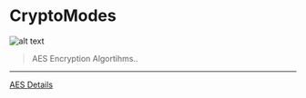 # CryptoModes

![alt text](https://archive.is/m6QM2/baa9710a0a38173aa6a5e9ff3da23b6bf1dbae78.jpg "AES")

> AES Encryption Algortihms..

****

[AES Details](https://en.wikipedia.org/wiki/Advanced_Encryption_Standard)